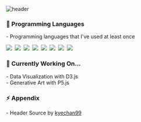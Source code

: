 ![header](https://capsule-render.vercel.app/api?type=waving&color=auto&height=150&section=header&&text=Hello&nbsp;World!&fontSize=70&fontAlign=30&fontAlignY=30&animation=twinkling)

<h3 align="left"> 🌱 Programming Languages</h3>
<p align="left">
 - Programming languages that I've used at least once </p>
<p align="left">
  <img src="https://img.shields.io/badge/Python-3766AB?style=flat-square&logo=Python&logoColor=white"/></a>&nbsp
  <img src="https://img.shields.io/badge/R-11B48A?style=flat-square&logo=R&logoColor=white"/></a>&nbsp 
  <img src="https://img.shields.io/badge/Java-007396?style=flat-square&logo=Java&logoColor=white"/></a>&nbsp 
  <img src="https://img.shields.io/badge/Javascript-ffb13b?style=flat-square&logo=javascript&logoColor=white"/></a>&nbsp 
  <img src="https://img.shields.io/badge/D3.js-1572B6?style=flat-square&logo=d3.js&logoColor=white"/></a>&nbsp
  <img src="https://img.shields.io/badge/P5.js-red?style=flat-square&logo=p5.js&logoColor=white"/></a>&nbsp
  <img src="https://img.shields.io/badge/React-3766AB?style=flat-square&logo=React&logoColor=white"/></a>&nbsp
  <img src="https://img.shields.io/badge/Vue.js-35495E?style=flat-square&logo=vuedotjs&logoColor=4FC08D"/></a>&nbsp
</p>

<h3 align="left"> 🔭 Currently Working On... </h3>
<p align="left">
 - Data Visualization with D3.js
 <br />
 - Generative Art with P5.js
</p>

<!--
<h3 align="left"> 📫 Contact </h3>
<p align="left">
  <a href="https://twitter.com/shouts77" target="_blank"><img src="https://img.shields.io/badge/twitter-blue?style=flat-square&logo=twitter&logoColor=white&link=https://twitter.com/shouts77"/></a>
</p>
-->

<h3 align="left"> ⚡ Appendix </h3> 
<p align="left">
 - Header Source by <a href="https://github.com/kyechan99" target="_blank">kyechan99</a>
</p>
<!--
**shouts77/shouts77** is a ✨ _special_ ✨ repository because its `README.md` (this file) appears on your GitHub profile.

Here are some ideas to get you started:

- 🔭 I’m currently working on ...
- 🌱 I’m currently learning ...
- 👯 I’m looking to collaborate on ...
- 🤔 I’m looking for help with ...
- 💬 Ask me about ...
- 📫 How to reach me: ...
- 😄 Pronouns: ...
- ⚡ Fun fact: ...
-->
